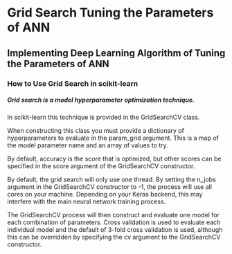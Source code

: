 # Grid Search Tuning the Parameters of ANN
## Implementing Deep Learning Algorithm of Tuning the Parameters of ANN
### How to Use Grid Search in scikit-learn
##### Grid search is a model hyperparameter optimization technique.

In scikit-learn this technique is provided in the GridSearchCV class.

When constructing this class you must provide a dictionary of hyperparameters to evaluate in the param_grid argument. This is a map of the model parameter name and an array of values to try.

By default, accuracy is the score that is optimized, but other scores can be specified in the score argument of the GridSearchCV constructor.

By default, the grid search will only use one thread. By setting the n_jobs argument in the GridSearchCV constructor to -1, the process will use all cores on your machine. Depending on your Keras backend, this may interfere with the main neural network training process.

The GridSearchCV process will then construct and evaluate one model for each combination of parameters. Cross validation is used to evaluate each individual model and the default of 3-fold cross validation is used, although this can be overridden by specifying the cv argument to the GridSearchCV constructor.
